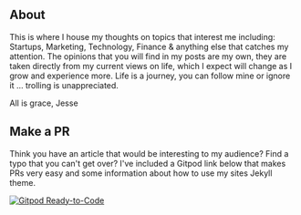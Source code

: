 ## About 
This is where I house my thoughts on topics that interest me including: Startups, Marketing, Technology, Finance & anything else that catches my attention. The opinions that you will find in my posts are my own, they are taken directly from my current views on life, which I expect will change as I grow and experience more. Life is a journey, you can follow mine or ignore it … trolling is unappreciated.

All is grace, Jesse

## Make a PR
Think you have an article that would be interesting to my audience? Find a typo that you can't get over? I've included a Gitpod link below that makes PRs very easy and some information about how to use my sites Jekyll theme.

[![Gitpod Ready-to-Code](https://img.shields.io/badge/Gitpod-Ready--to--Code-blue?logo=gitpod)](https://gitpod.io/#https://github.com/KingFelix/emerald) 
